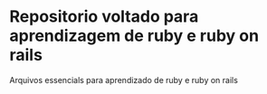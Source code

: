 # Repositorio voltado para aprendizagem de ruby e ruby on rails
Arquivos essencials para aprendizado de ruby e ruby on rails

